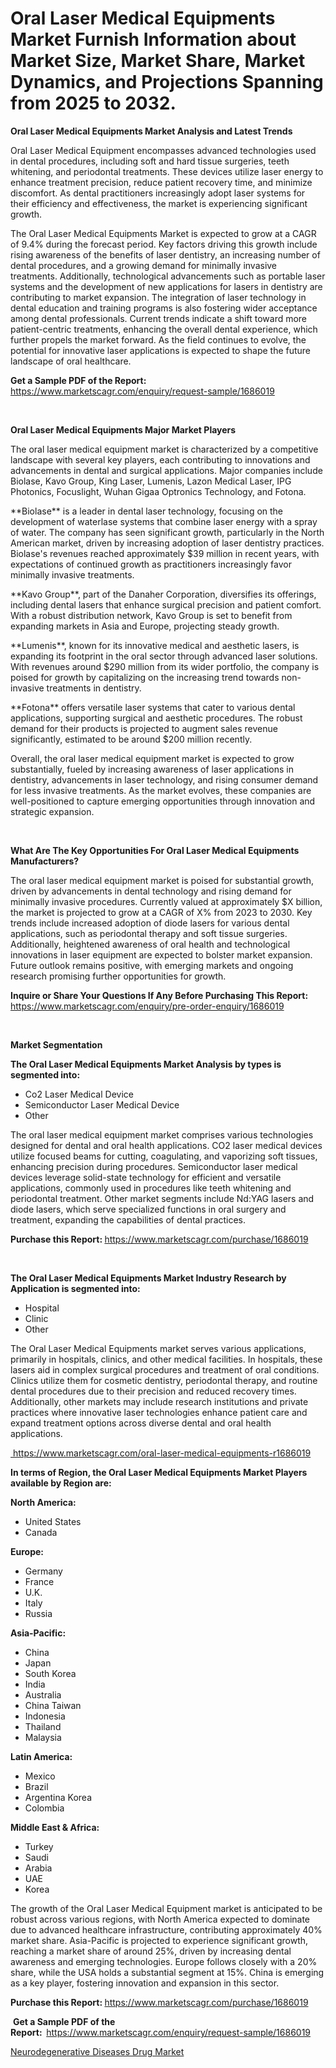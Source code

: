 <p><h1>Oral Laser Medical Equipments Market Furnish Information about Market Size, Market Share, Market Dynamics, and Projections Spanning from 2025 to 2032.</h1></p><p><strong>Oral Laser Medical Equipments Market Analysis and Latest Trends</strong></p>
<p><p>Oral Laser Medical Equipment encompasses advanced technologies used in dental procedures, including soft and hard tissue surgeries, teeth whitening, and periodontal treatments. These devices utilize laser energy to enhance treatment precision, reduce patient recovery time, and minimize discomfort. As dental practitioners increasingly adopt laser systems for their efficiency and effectiveness, the market is experiencing significant growth.</p><p>The Oral Laser Medical Equipments Market is expected to grow at a CAGR of 9.4% during the forecast period. Key factors driving this growth include rising awareness of the benefits of laser dentistry, an increasing number of dental procedures, and a growing demand for minimally invasive treatments. Additionally, technological advancements such as portable laser systems and the development of new applications for lasers in dentistry are contributing to market expansion. The integration of laser technology in dental education and training programs is also fostering wider acceptance among dental professionals. Current trends indicate a shift toward more patient-centric treatments, enhancing the overall dental experience, which further propels the market forward. As the field continues to evolve, the potential for innovative laser applications is expected to shape the future landscape of oral healthcare.</p></p>
<p><strong>Get a Sample PDF of the Report:&nbsp;</strong> <a href="https://www.marketscagr.com/enquiry/request-sample/1686019?utm_campaign=3266&utm_medium=2&utm_source=Github&utm_content=ia&utm_term=24032025&utm_id=oral-laser-medical-equipments">https://www.marketscagr.com/enquiry/request-sample/1686019</a></p>
<p>&nbsp;</p>
<p><strong>Oral Laser Medical Equipments Major Market Players</strong></p>
<p><p>The oral laser medical equipment market is characterized by a competitive landscape with several key players, each contributing to innovations and advancements in dental and surgical applications. Major companies include Biolase, Kavo Group, King Laser, Lumenis, Lazon Medical Laser, IPG Photonics, Focuslight, Wuhan Gigaa Optronics Technology, and Fotona.</p><p>**Biolase** is a leader in dental laser technology, focusing on the development of waterlase systems that combine laser energy with a spray of water. The company has seen significant growth, particularly in the North American market, driven by increasing adoption of laser dentistry practices. Biolase's revenues reached approximately $39 million in recent years, with expectations of continued growth as practitioners increasingly favor minimally invasive treatments.</p><p>**Kavo Group**, part of the Danaher Corporation, diversifies its offerings, including dental lasers that enhance surgical precision and patient comfort. With a robust distribution network, Kavo Group is set to benefit from expanding markets in Asia and Europe, projecting steady growth.</p><p>**Lumenis**, known for its innovative medical and aesthetic lasers, is expanding its footprint in the oral sector through advanced laser solutions. With revenues around $290 million from its wider portfolio, the company is poised for growth by capitalizing on the increasing trend towards non-invasive treatments in dentistry.</p><p>**Fotona** offers versatile laser systems that cater to various dental applications, supporting surgical and aesthetic procedures. The robust demand for their products is projected to augment sales revenue significantly, estimated to be around $200 million recently.</p><p>Overall, the oral laser medical equipment market is expected to grow substantially, fueled by increasing awareness of laser applications in dentistry, advancements in laser technology, and rising consumer demand for less invasive treatments. As the market evolves, these companies are well-positioned to capture emerging opportunities through innovation and strategic expansion.</p></p>
<p>&nbsp;</p>
<p><strong>What Are The Key Opportunities For Oral Laser Medical Equipments Manufacturers?</strong></p>
<p><p>The oral laser medical equipment market is poised for substantial growth, driven by advancements in dental technology and rising demand for minimally invasive procedures. Currently valued at approximately $X billion, the market is projected to grow at a CAGR of X% from 2023 to 2030. Key trends include increased adoption of diode lasers for various dental applications, such as periodontal therapy and soft tissue surgeries. Additionally, heightened awareness of oral health and technological innovations in laser equipment are expected to bolster market expansion. Future outlook remains positive, with emerging markets and ongoing research promising further opportunities for growth.</p></p>
<p><strong>Inquire or Share Your Questions If Any Before Purchasing This Report:</strong> <a href="https://www.marketscagr.com/enquiry/pre-order-enquiry/1686019?utm_campaign=3266&utm_medium=2&utm_source=Github&utm_content=ia&utm_term=24032025&utm_id=oral-laser-medical-equipments">https://www.marketscagr.com/enquiry/pre-order-enquiry/1686019</a></p>
<p>&nbsp;</p>
<p><strong>Market Segmentation</strong></p>
<p><strong>The Oral Laser Medical Equipments Market Analysis by types is segmented into:</strong></p>
<p><ul><li>Co2 Laser Medical Device</li><li>Semiconductor Laser Medical Device</li><li>Other</li></ul></p>
<p><p>The oral laser medical equipment market comprises various technologies designed for dental and oral health applications. CO2 laser medical devices utilize focused beams for cutting, coagulating, and vaporizing soft tissues, enhancing precision during procedures. Semiconductor laser medical devices leverage solid-state technology for efficient and versatile applications, commonly used in procedures like teeth whitening and periodontal treatment. Other market segments include Nd:YAG lasers and diode lasers, which serve specialized functions in oral surgery and treatment, expanding the capabilities of dental practices.</p></p>
<p><strong>Purchase this Report:&nbsp;</strong><a href="https://www.marketscagr.com/purchase/1686019?utm_campaign=3266&utm_medium=2&utm_source=Github&utm_content=ia&utm_term=24032025&utm_id=oral-laser-medical-equipments">https://www.marketscagr.com/purchase/1686019</a></p>
<p>&nbsp;</p>
<p><strong>The Oral Laser Medical Equipments Market Industry Research by Application is segmented into:</strong></p>
<p><ul><li>Hospital</li><li>Clinic</li><li>Other</li></ul></p>
<p><p>The Oral Laser Medical Equipments market serves various applications, primarily in hospitals, clinics, and other medical facilities. In hospitals, these lasers aid in complex surgical procedures and treatment of oral conditions. Clinics utilize them for cosmetic dentistry, periodontal therapy, and routine dental procedures due to their precision and reduced recovery times. Additionally, other markets may include research institutions and private practices where innovative laser technologies enhance patient care and expand treatment options across diverse dental and oral health applications.</p></p>
<p><a href="https://www.marketscagr.com/oral-laser-medical-equipments-r1686019?utm_campaign=3266&utm_medium=2&utm_source=Github&utm_content=ia&utm_term=24032025&utm_id=oral-laser-medical-equipments">&nbsp;https://www.marketscagr.com/oral-laser-medical-equipments-r1686019</a></p>
<p><strong>In terms of Region, the Oral Laser Medical Equipments Market Players available by Region are:</strong></p>
<p>
    <p> <strong> North America: </strong>
        <ul>
            <li>United States</li>
            <li>Canada</li>
        </ul>
        </p> 
    <p> <strong> Europe: </strong>
        <ul>
            <li>Germany</li>
            <li>France</li>
            <li>U.K.</li>
            <li>Italy</li>
            <li>Russia</li>
        </ul>
        </p> 
    <p> <strong> Asia-Pacific: </strong>
        <ul>
            <li>China</li>
            <li>Japan</li>
            <li>South Korea</li>
            <li>India</li>
            <li>Australia</li>
            <li>China Taiwan</li>
            <li>Indonesia</li>
            <li>Thailand</li>
            <li>Malaysia</li>
        </ul>
        </p> 
    <p> <strong> Latin America: </strong>
        <ul>
            <li>Mexico</li>
            <li>Brazil</li>
            <li>Argentina Korea</li>
            <li>Colombia</li>
        </ul>
        </p> 
    <p> <strong> Middle East & Africa: </strong>
        <ul>
            <li>Turkey</li>
            <li>Saudi</li>
            <li>Arabia</li>
            <li>UAE</li>
            <li>Korea</li>
        </ul>
    </p>
    </p>
<p><p>The growth of the Oral Laser Medical Equipment market is anticipated to be robust across various regions, with North America expected to dominate due to advanced healthcare infrastructure, contributing approximately 40% market share. Asia-Pacific is projected to experience significant growth, reaching a market share of around 25%, driven by increasing dental awareness and emerging technologies. Europe follows closely with a 20% share, while the USA holds a substantial segment at 15%. China is emerging as a key player, fostering innovation and expansion in this sector.</p></p>
<p><strong>Purchase this Report: </strong><a href="https://www.marketscagr.com/purchase/1686019?utm_campaign=3266&utm_medium=2&utm_source=Github&utm_content=ia&utm_term=24032025&utm_id=oral-laser-medical-equipments">https://www.marketscagr.com/purchase/1686019</a></p>
<p>&nbsp;<strong>Get a Sample PDF of the Report:&nbsp;&nbsp;</strong><a href="https://www.marketscagr.com/enquiry/request-sample/1686019?utm_campaign=3266&utm_medium=2&utm_source=Github&utm_content=ia&utm_term=24032025&utm_id=oral-laser-medical-equipments">https://www.marketscagr.com/enquiry/request-sample/1686019</a></p>
<p><strong></strong></p>
<p><p><a href="https://github.com/molayrabeta/Market-Research-Report-List-1/blob/main/neurodegenerative-diseases-drug-market.md?utm_campaign=3266&utm_medium=2&utm_source=Github&utm_content=ia&utm_term=24032025&utm_id=oral-laser-medical-equipments">Neurodegenerative Diseases Drug Market</a></p></p>